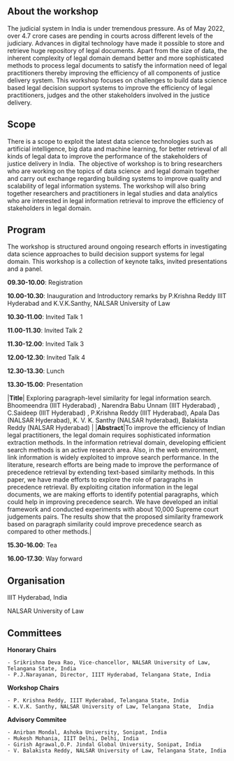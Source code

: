 <!-- # Workshop on Data Science for Justice Delivery in India (DSJDI-2022) -->
## About the workshop
The judicial system in India is under tremendous pressure. As of May 2022, over 4.7 crore cases are pending in courts across different levels of the judiciary. Advances in digital technology  have made it possible to store and retrieve huge repository of legal documents.    Apart from the size of data, the inherent complexity of legal domain demand better and more sophisticated methods to process legal documents to satisfy the information need of legal practitioners thereby improving the efficiency of all components of justice delivery system. This workshop focuses on  challenges to build data science based legal decision support systems  to improve the efficiency of legal practitioners, judges and the other stakeholders involved in the justice delivery. 

## Scope
There is a scope to exploit the latest data science technologies such as artificial intelligence, big data and machine learning,  for better  retrieval of all kinds of legal data to improve the performance of the stakeholders of  justice delivery in India.  The objective of workshop is to bring researchers who are working on the topics of data science  and legal domain together and carry out exchange regarding building systems to improve quality and scalability of  legal information systems. The workshop will also bring together researchers and practitioners in legal studies and data analytics who are interested in legal information retrieval to improve the efficiency of stakeholders in legal domain.

## Program
The workshop is structured around ongoing research efforts in investigating data science approaches to build decision support systems for legal domain.  This workshop is a collection of  keynote talks, invited presentations and a panel.

**09.30-10.00**: Registration

**10.00-10.30**: Inauguration and Introductory remarks  by P.Krishna Reddy IIIT Hyderabad and K.V.K.Santhy, NALSAR University of Law

**10.30-11.00**: Invited Talk 1

**11.00-11.30**: Invited Talk 2

**11.30-12.00**: Invited Talk 3

**12.00-12.30**: Invited Talk 4

**12.30-13.30**: Lunch

**13.30-15.00**: Presentation

|**Title**| Exploring paragraph-level similarity for legal information search. <br/> Bhoomeendra  (IIIT Hyderabad) , Narendra Babu Unnam (IIIT Hyderabad) ,  C.Saideep (IIIT Hyderabad) , P.Krishna Reddy (IIIT Hyderabad), Apala Das (NALSAR Hyderabad), K. V. K. Santhy (NALSAR hyderabad), Balakista Reddy (NALSAR Hyderabad) | 
|**Abstract**|To improve the efficiency of Indian legal practitioners,  the legal domain requires  sophisticated  information extraction  methods. In the information retrieval domain,  developing efficient search methods is an active research area. Also, in the web environment, link information is widely exploited to improve search performance. In the literature, research efforts are being made to improve the performance of precedence retrieval by extending text-based  similarity methods.  In this paper, we have made efforts to explore the role of paragraphs in precedence retrieval. By exploiting citation information in the legal documents, we are making efforts to identify potential paragraphs, which could help in improving precedence search. We have developed an initial  framework and conducted experiments with about 10,000 Supreme court judgements pairs.  The results show that the proposed similarity framework based on paragraph similarity could improve precedence search as compared to other methods.|

**15.30-16.00**: Tea

**16.00-17.30**: Way forward


## Organisation
IIIT Hyderabad, India

NALSAR University of Law

## Committees
**Honorary Chairs**

    - Srikrishna Deva Rao, Vice-chancellor, NALSAR University of Law, Telangana State, India 
    - P.J.Narayanan, Director, IIIT Hyderabad, Telangana State, India

**Workshop Chairs**

    - P. Krishna Reddy, IIIT Hyderabad, Telangana State, India
    - K.V.K. Santhy, NALSAR University of Law, Telangana State,  India

**Advisory Commitee**

    - Anirban Mondal, Ashoka University, Sonipat, India
    - Mukesh Mohania, IIIT Delhi, Delhi, India
    - Girish Agrawal,O.P. Jindal Global University, Sonipat, India
    - V. Balakista Reddy, NALSAR University of Law, Telangana State, India 
  

 
